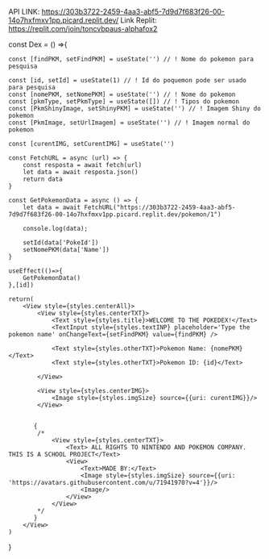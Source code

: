 API LINK:
https://303b3722-2459-4aa3-abf5-7d9d7f683f26-00-14o7hxfmxv1pp.picard.replit.dev/
Link Replit:
https://replit.com/join/toncvbpaus-alphafox2


const Dex = () =>{

    const [findPKM, setFindPKM] = useState('') // ! Nome do pokemon para pesquisa

    const [id, setId] = useState(1) // ! Id do poquemon pode ser usado para pesquisa
    const [nomePKM, setNomePKM] = useState('') // ! Nome do pokemon 
    const [pkmType, setPkmType] = useState([]) // ! Tipos do pokemon
    const [PkmShinyImage, setShinyPKM] = useState('') // ! Imagem Shiny do pokemon
    const [PkmImage, setUrlImagem] = useState('') // ! Imagem normal do pokemon

    const [curentIMG, setCurentIMG] = useState('')

    const FetchURL = async (url) => {
        const resposta = await fetch(url)
        let data = await resposta.json()
        return data
    }
    
    const GetPokemonData = async () => {
        let data = await FetchURL("https://303b3722-2459-4aa3-abf5-7d9d7f683f26-00-14o7hxfmxv1pp.picard.replit.dev/pokemon/1")

        console.log(data);

        setId(data['PokeId'])
        setNomePKM(data['Name'])
    }

    useEffect(()=>{
        GetPokemonData()
    },[id])

    return(
        <View style={styles.centerAll}>
            <View style={styles.centerTXT}>
                <Text style={styles.title}>WELCOME TO THE POKEDEX!</Text>
                <TextInput style={styles.textINP} placeholder='Type the pokemon name' onChangeText={setFindPKM} value={findPKM} />

                <Text style={styles.otherTXT}>Pokemon Name: {nomePKM}</Text>
                <Text style={styles.otherTXT}>Pokemon ID: {id}</Text>

            </View>
            
            <View style={styles.centerIMG}>
                <Image style={styles.imgSize} source={{uri: curentIMG}}/>
            </View>


           {
            /*
                <View style={styles.centerTXT}>
                    <Text> ALL RIGHTS TO NINTENDO AND POKEMON COMPANY. THIS IS A SCHOOL PROJECT</Text>
                    <View>
                        <Text>MADE BY:</Text>
                        <Image style={styles.imgSize} source={{uri: 'https://avatars.githubusercontent.com/u/71941970?v=4'}}/>
                        <Image/>
                    </View>
                </View>
            */
           }
        </View>
    )
}
